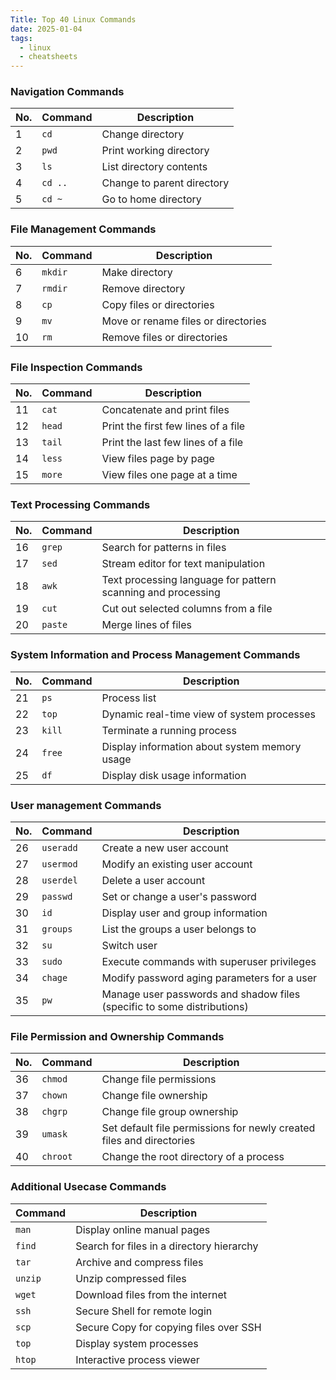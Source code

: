 ```yaml
---
Title: Top 40 Linux Commands
date: 2025-01-04
tags:
  - linux
  - cheatsheets
---
```

### Navigation Commands

| No. | Command | Description                |
| --- | ------- | -------------------------- |
| 1   | `cd`    | Change directory           |
| 2   | `pwd`   | Print working directory    |
| 3   | `ls`    | List directory contents    |
| 4   | `cd ..` | Change to parent directory |
| 5   | `cd ~`  | Go to home directory       |

### File Management Commands

| No. | Command | Description                         |
| --- | ------- | ----------------------------------- |
| 6   | `mkdir` | Make directory                      |
| 7   | `rmdir` | Remove directory                    |
| 8   | `cp`    | Copy files or directories           |
| 9   | `mv`    | Move or rename files or directories |
| 10  | `rm`    | Remove files or directories         |

### File Inspection Commands

| No. | Command | Description                         |
| --- | ------- | ----------------------------------- |
| 11  | `cat`   | Concatenate and print files         |
| 12  | `head`  | Print the first few lines of a file |
| 13  | `tail`  | Print the last few lines of a file  |
| 14  | `less`  | View files page by page             |
| 15  | `more`  | View files one page at a time       |

### Text Processing Commands

| No. | Command | Description                                                  |
| --- | ------- | ------------------------------------------------------------ |
| 16  | `grep`  | Search for patterns in files                                 |
| 17  | `sed`   | Stream editor for text manipulation                          |
| 18  | `awk`   | Text processing language for pattern scanning and processing |
| 19  | `cut`   | Cut out selected columns from a file                         |
| 20  | `paste` | Merge lines of files                                         |

### System Information and Process Management Commands

| No. | Command | Description                                   |
| --- | ------- | --------------------------------------------- |
| 21  | `ps`    | Process list                                  |
| 22  | `top`   | Dynamic real-time view of system processes    |
| 23  | `kill`  | Terminate a running process                   |
| 24  | `free`  | Display information about system memory usage |
| 25  | `df`    | Display disk usage information                |

### User management Commands

| No. | Command   | Description                                                             |
| --- | --------- | ----------------------------------------------------------------------- |
| 26  | `useradd` | Create a new user account                                               |
| 27  | `usermod` | Modify an existing user account                                         |
| 28  | `userdel` | Delete a user account                                                   |
| 29  | `passwd`  | Set or change a user's password                                         |
| 30  | `id`      | Display user and group information                                      |
| 31  | `groups`  | List the groups a user belongs to                                       |
| 32  | `su`      | Switch user                                                             |
| 33  | `sudo`    | Execute commands with superuser privileges                              |
| 34  | `chage`   | Modify password aging parameters for a user                             |
| 35  | `pw`      | Manage user passwords and shadow files (specific to some distributions) |

### File Permission and Ownership Commands

| No. | Command  | Description                                                          |
| --- | -------- | -------------------------------------------------------------------- |
| 36  | `chmod`  | Change file permissions                                              |
| 37  | `chown`  | Change file ownership                                                |
| 38  | `chgrp`  | Change file group ownership                                          |
| 39  | `umask`  | Set default file permissions for newly created files and directories |
| 40  | `chroot` | Change the root directory of a process                               |

### Additional Usecase Commands

| Command | Description                               |
| ------- | ----------------------------------------- |
| `man`   | Display online manual pages               |
| `find`  | Search for files in a directory hierarchy |
| `tar`   | Archive and compress files                |
| `unzip` | Unzip compressed files                    |
| `wget`  | Download files from the internet          |
| `ssh`   | Secure Shell for remote login             |
| `scp`   | Secure Copy for copying files over SSH    |
| `top`   | Display system processes                  |
| `htop`  | Interactive process viewer                |
